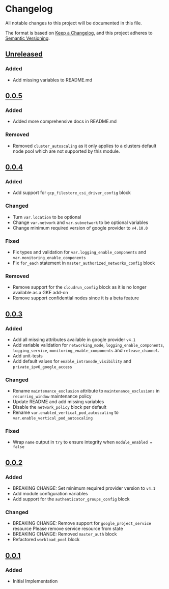 # Changelog

All notable changes to this project will be documented in this file.

The format is based on [Keep a Changelog](https://keepachangelog.com/en/1.0.0/),
and this project adheres to [Semantic Versioning](https://semver.org/spec/v2.0.0.html).

## [Unreleased]

### Added

-  Add missing variables to README.md

## [0.0.5]

### Added

- Added more comprehensive docs in README.md

### Removed

- Removed `cluster_autoscaling` as it only applies to a clusters default node pool which are not supported by this module.

## [0.0.4]

### Added

- Add support for `gcp_filestore_csi_driver_config` block

### Changed

- Turn `var.location` to be optional
- Change `var.network` and `var.subnetwork` to be optional variables
- Change minimum required version of google provider to `v4.10.0`

### Fixed

- Fix types and validation for `var.logging_enable_components` and `var.monitoring_enable_components`
- Fix `for_each` statement in `master_authorized_networks_config` block

### Removed

- Remove support for the `cloudrun_config` block as it is no longer available as a GKE add-on
- Remove support confidential nodes since it is a beta feature

## [0.0.3]

### Added

- Add all missing attributes available in google provider `v4.1`
- Add variable validation for `networking_mode`, `logging_enable_components`, `logging_service`, `monitoring_enable_components` and `release_channel`.
- Add unit-tests
- Add default values for `enable_intranode_visibility` and `private_ipv6_google_access`

### Changed

- Rename `maintenance_exclusion` attribute to `maintenance_exclusions` in `recurring_window` maintenance policy
- Update README and add missing variables
- Disable the `network_policy` block per default
- Rename `var.enabled_vertical_pod_autoscaling` to `var.enable_vertical_pod_autoscaling`

### Fixed

- Wrap `name` output in `try` to ensure integrity when `module_enabled = false`

## [0.0.2]

### Added

- BREAKING CHANGE: Set minimum required provider version to `v4.1`
- Add module configuration variables
- Add support for the `authenticator_groups_config` block

### Changed

- BREAKING CHANGE: Remove support for `google_project_service` resource
  Please remove service resource from state
- BREAKING CHANGE: Removed `master_auth` block
- Refactored `workload_pool` block

## [0.0.1]

### Added

- Initial Implementation

[unreleased]: https://github.com/mineiros-io/terraform-google-gke-cluster/compare/v0.0.5...HEAD
[0.0.5]: https://github.com/mineiros-io/terraform-google-gke-cluster/compare/v0.0.4...v0.0.5
[0.0.4]: https://github.com/mineiros-io/terraform-google-gke-cluster/compare/v0.0.3...v0.0.4
[0.0.3]: https://github.com/mineiros-io/terraform-google-gke-cluster/compare/v0.0.2...v0.0.3
[0.0.2]: https://github.com/mineiros-io/terraform-google-gke-cluster/compare/v0.0.1...v0.0.2
[0.0.1]: https://github.com/mineiros-io/terraform-google-gke-cluster/releases/tag/v0.0.1
